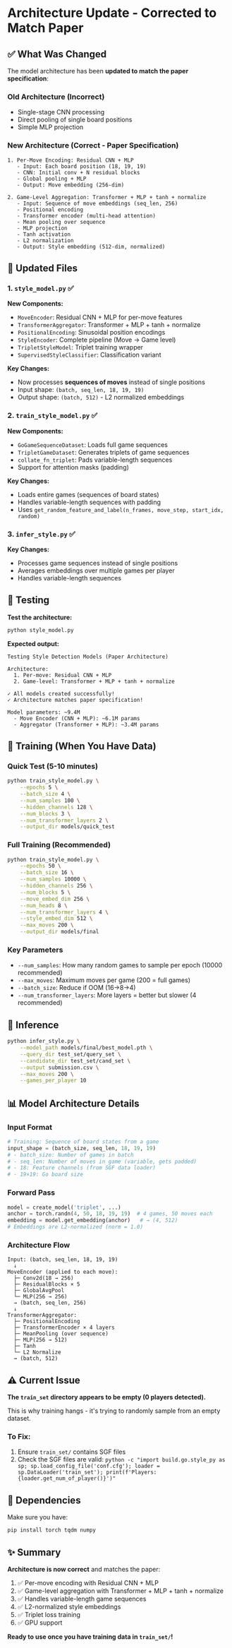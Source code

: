 # Architecture Update - Corrected to Match Paper

## ✅ What Was Changed

The model architecture has been **updated to match the paper specification**:

### Old Architecture (Incorrect)
- Single-stage CNN processing
- Direct pooling of single board positions
- Simple MLP projection

### New Architecture (Correct - Paper Specification)
```
1. Per-Move Encoding: Residual CNN + MLP
   - Input: Each board position (18, 19, 19)
   - CNN: Initial conv + N residual blocks
   - Global pooling + MLP
   - Output: Move embedding (256-dim)

2. Game-Level Aggregation: Transformer + MLP + tanh + normalize
   - Input: Sequence of move embeddings (seq_len, 256)
   - Positional encoding
   - Transformer encoder (multi-head attention)
   - Mean pooling over sequence
   - MLP projection
   - Tanh activation
   - L2 normalization
   - Output: Style embedding (512-dim, normalized)
```

## 📁 Updated Files

### 1. `style_model.py` ✅
**New Components:**
- `MoveEncoder`: Residual CNN + MLP for per-move features
- `TransformerAggregator`: Transformer + MLP + tanh + normalize
- `PositionalEncoding`: Sinusoidal position encodings
- `StyleEncoder`: Complete pipeline (Move → Game level)
- `TripletStyleModel`: Triplet training wrapper
- `SupervisedStyleClassifier`: Classification variant

**Key Changes:**
- Now processes **sequences of moves** instead of single positions
- Input shape: `(batch, seq_len, 18, 19, 19)` 
- Output shape: `(batch, 512)` - L2 normalized embeddings

### 2. `train_style_model.py` ✅
**New Components:**
- `GoGameSequenceDataset`: Loads full game sequences
- `TripletGameDataset`: Generates triplets of game sequences
- `collate_fn_triplet`: Pads variable-length sequences
- Support for attention masks (padding)

**Key Changes:**
- Loads entire games (sequences of board states)
- Handles variable-length sequences with padding
- Uses `get_random_feature_and_label(n_frames, move_step, start_idx, random)`

### 3. `infer_style.py` ✅
**Key Changes:**
- Processes game sequences instead of single positions
- Averages embeddings over multiple games per player
- Handles variable-length sequences

## 🧪 Testing

**Test the architecture:**
```bash
python style_model.py
```

**Expected output:**
```
Testing Style Detection Models (Paper Architecture)

Architecture:
  1. Per-move: Residual CNN + MLP
  2. Game-level: Transformer + MLP + tanh + normalize

✓ All models created successfully!
✓ Architecture matches paper specification!

Model parameters: ~9.4M
  - Move Encoder (CNN + MLP): ~6.1M params
  - Aggregator (Transformer + MLP): ~3.4M params
```

## 🚀 Training (When You Have Data)

### Quick Test (5-10 minutes)
```bash
python train_style_model.py \
    --epochs 5 \
    --batch_size 4 \
    --num_samples 100 \
    --hidden_channels 128 \
    --num_blocks 3 \
    --num_transformer_layers 2 \
    --output_dir models/quick_test
```

### Full Training (Recommended)
```bash
python train_style_model.py \
    --epochs 50 \
    --batch_size 16 \
    --num_samples 10000 \
    --hidden_channels 256 \
    --num_blocks 5 \
    --move_embed_dim 256 \
    --num_heads 8 \
    --num_transformer_layers 4 \
    --style_embed_dim 512 \
    --max_moves 200 \
    --output_dir models/final
```

### Key Parameters
- `--num_samples`: How many random games to sample per epoch (10000 recommended)
- `--max_moves`: Maximum moves per game (200 = full games)
- `--batch_size`: Reduce if OOM (16→8→4)
- `--num_transformer_layers`: More layers = better but slower (4 recommended)

## 🎯 Inference

```bash
python infer_style.py \
    --model_path models/final/best_model.pth \
    --query_dir test_set/query_set \
    --candidate_dir test_set/cand_set \
    --output submission.csv \
    --max_moves 200 \
    --games_per_player 10
```

## 📊 Model Architecture Details

### Input Format
```python
# Training: Sequence of board states from a game
input_shape = (batch_size, seq_len, 18, 19, 19)
# - batch_size: Number of games in batch
# - seq_len: Number of moves in game (variable, gets padded)
# - 18: Feature channels (from SGF data loader)
# - 19×19: Go board size
```

### Forward Pass
```python
model = create_model('triplet', ...)
anchor = torch.randn(4, 50, 18, 19, 19)  # 4 games, 50 moves each
embedding = model.get_embedding(anchor)   # → (4, 512)
# Embeddings are L2-normalized (norm = 1.0)
```

### Architecture Flow
```
Input: (batch, seq_len, 18, 19, 19)
  ↓
MoveEncoder (applied to each move):
  ├─ Conv2d(18 → 256)
  ├─ ResidualBlocks × 5
  ├─ GlobalAvgPool
  └─ MLP(256 → 256)
  → (batch, seq_len, 256)
  ↓
TransformerAggregator:
  ├─ PositionalEncoding
  ├─ TransformerEncoder × 4 layers
  ├─ MeanPooling (over sequence)
  ├─ MLP(256 → 512)
  ├─ Tanh
  └─ L2 Normalize
  → (batch, 512)
```

## ⚠️ Current Issue

**The `train_set` directory appears to be empty (0 players detected).**

This is why training hangs - it's trying to randomly sample from an empty dataset.

### To Fix:
1. Ensure `train_set/` contains SGF files
2. Check the SGF files are valid: `python -c "import build.go.style_py as sp; sp.load_config_file('conf.cfg'); loader = sp.DataLoader('train_set'); print(f'Players: {loader.get_num_of_player()}')"`

## 📝 Dependencies

Make sure you have:
```bash
pip install torch tqdm numpy
```

## ✨ Summary

**Architecture is now correct** and matches the paper:
1. ✅ Per-move encoding with Residual CNN + MLP
2. ✅ Game-level aggregation with Transformer + MLP + tanh + normalize
3. ✅ Handles variable-length game sequences
4. ✅ L2-normalized style embeddings
5. ✅ Triplet loss training
6. ✅ GPU support

**Ready to use once you have training data in `train_set/`!**
